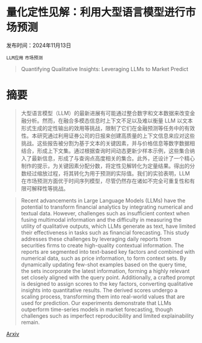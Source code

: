 # 量化定性见解：利用大型语言模型进行市场预测

发布时间：2024年11月13日

`LLM应用` `市场预测`

> Quantifying Qualitative Insights: Leveraging LLMs to Market Predict

# 摘要

> 大型语言模型（LLM）的最新进展有可能通过整合数字和文本数据来改变金融分析。然而，在融合多模态信息时上下文不足以及难以衡量 LLM 以文本形式生成的定性输出的效用等挑战，限制了它们在金融预测等任务中的有效性。本研究通过利用证券公司的日报来创建高质量的上下文信息来应对这些挑战。这些报告被分割为基于文本的关键因素，并与价格信息等数字数据相结合，形成上下文集。通过根据查询时间动态更新少样本示例，这些集合纳入了最新信息，形成了与查询点高度相关的集合。此外，还设计了一个精心制作的提示，为关键因素分配分数，将定性见解转化为定量结果。得出的分数经过缩放过程，将其转化为用于预测的实际值。我们的实验表明，LLM 在市场预测方面优于时间序列模型，尽管仍然存在诸如不完全可重复性和有限可解释性等挑战。

> Recent advancements in Large Language Models (LLMs) have the potential to transform financial analytics by integrating numerical and textual data. However, challenges such as insufficient context when fusing multimodal information and the difficulty in measuring the utility of qualitative outputs, which LLMs generate as text, have limited their effectiveness in tasks such as financial forecasting. This study addresses these challenges by leveraging daily reports from securities firms to create high-quality contextual information. The reports are segmented into text-based key factors and combined with numerical data, such as price information, to form context sets. By dynamically updating few-shot examples based on the query time, the sets incorporate the latest information, forming a highly relevant set closely aligned with the query point. Additionally, a crafted prompt is designed to assign scores to the key factors, converting qualitative insights into quantitative results. The derived scores undergo a scaling process, transforming them into real-world values that are used for prediction. Our experiments demonstrate that LLMs outperform time-series models in market forecasting, though challenges such as imperfect reproducibility and limited explainability remain.

[Arxiv](https://arxiv.org/abs/2411.08404)